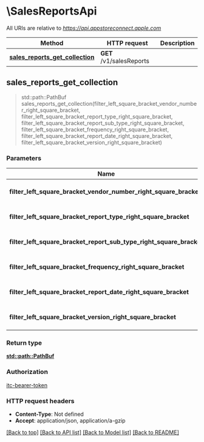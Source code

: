# \SalesReportsApi

All URIs are relative to *https://api.appstoreconnect.apple.com*

Method | HTTP request | Description
------------- | ------------- | -------------
[**sales_reports_get_collection**](SalesReportsApi.md#sales_reports_get_collection) | **GET** /v1/salesReports | 



## sales_reports_get_collection

> std::path::PathBuf sales_reports_get_collection(filter_left_square_bracket_vendor_number_right_square_bracket, filter_left_square_bracket_report_type_right_square_bracket, filter_left_square_bracket_report_sub_type_right_square_bracket, filter_left_square_bracket_frequency_right_square_bracket, filter_left_square_bracket_report_date_right_square_bracket, filter_left_square_bracket_version_right_square_bracket)


### Parameters


Name | Type | Description  | Required | Notes
------------- | ------------- | ------------- | ------------- | -------------
**filter_left_square_bracket_vendor_number_right_square_bracket** | [**Vec<String>**](String.md) | filter by attribute 'vendorNumber' | [required] |
**filter_left_square_bracket_report_type_right_square_bracket** | [**Vec<String>**](String.md) | filter by attribute 'reportType' | [required] |
**filter_left_square_bracket_report_sub_type_right_square_bracket** | [**Vec<String>**](String.md) | filter by attribute 'reportSubType' | [required] |
**filter_left_square_bracket_frequency_right_square_bracket** | [**Vec<String>**](String.md) | filter by attribute 'frequency' | [required] |
**filter_left_square_bracket_report_date_right_square_bracket** | Option<[**Vec<String>**](String.md)> | filter by attribute 'reportDate' |  |
**filter_left_square_bracket_version_right_square_bracket** | Option<[**Vec<String>**](String.md)> | filter by attribute 'version' |  |

### Return type

[**std::path::PathBuf**](std::path::PathBuf.md)

### Authorization

[itc-bearer-token](../README.md#itc-bearer-token)

### HTTP request headers

- **Content-Type**: Not defined
- **Accept**: application/json, application/a-gzip

[[Back to top]](#) [[Back to API list]](../README.md#documentation-for-api-endpoints) [[Back to Model list]](../README.md#documentation-for-models) [[Back to README]](../README.md)


